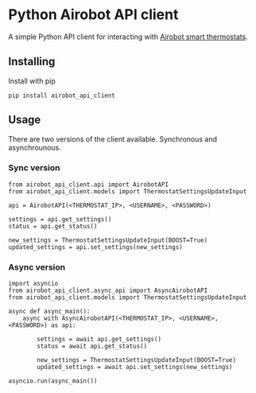 # Python Airobot API client

A simple Python API client for interacting with [Airobot smart thermostats](https://airobothome.com/en/smart-thermostat/). 

## Installing

Install with pip
```
pip install airobot_api_client
```

## Usage

There are two versions of the client available. Synchronous and asynchrounous.

### Sync version

```
from airobot_api_client.api import AirobotAPI
from airobot_api_client.models import ThermostatSettingsUpdateInput

api = AirobotAPI(<THERMOSTAT_IP>, <USERNAME>, <PASSWORD>)

settings = api.get_settings()
status = api.get_status()

new_settings = ThermostatSettingsUpdateInput(BOOST=True)
updated_settings = api.set_settings(new_settings)
```

### Async version

```
import asyncio
from airobot_api_client.async_api import AsyncAirobotAPI
from airobot_api_client.models import ThermostatSettingsUpdateInput

async def async_main():
    async with AsyncAirobotAPI(<THERMOSTAT_IP>, <USERNAME>, <PASSWORD>) as api:

        settings = await api.get_settings()
        status = await api.get_status()

        new_settings = ThermostatSettingsUpdateInput(BOOST=True)
        updated_settings = await api.set_settings(new_settings)

asyncio.run(async_main())
```